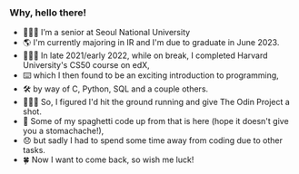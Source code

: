 ### Why, hello there! 

- 👨🏼‍🎓 I’m a senior at Seoul National University
- 🌎 I'm currently majoring in IR and I'm due to graduate in June 2023.
- 👨🏻‍💻 In late 2021/early 2022, while on break, I completed Harvard University's CS50 course on edX,
- ⌨️ which I then found to be an exciting introduction to programming, 
- 🛠 by way of C, Python, SQL and a couple others.
- 🏃🏻‍♂️ So, I figured I'd hit the ground running and give The Odin Project a shot.
- 🍝 Some of my spaghetti code up from that is here (hope it doesn't give you a stomachache!),
- 😞 but sadly I had to spend some time away from coding due to other tasks.
- 🍀 Now I want to come back, so wish me luck!

